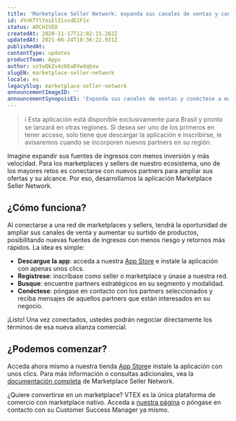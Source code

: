 ```yaml
---
title: 'Marketplace Seller Network: expanda sus canales de ventas y conéctese a los marketplaces líderes del mercado.'
id: 4YnKTYlYoiElZixsdE2F1x
status: ARCHIVED
createdAt: 2020-11-17T12:02:15.262Z
updatedAt: 2021-06-24T18:36:22.931Z
publishedAt: 
contentType: updates
productTeam: Apps
author: vztwQkZv4z6EwDVwdqbsw
slugEN: marketplace-seller-network
locale: es
legacySlug: marketplace-seller-network
announcementImageID: ''
announcementSynopsisES: 'Expanda sus canales de ventas y conéctese a marketplaces líderes del mercado con Marketplace Seller Network.'
---
```


>ℹ️ Esta aplicación está disponible exclusivamente para Brasil y pronto se lanzará en otras regiones. Si desea ser uno de los primeros en tener acceso, solo tiene que descargar la aplicación e inscribirse, le avisaremos cuando se incorporen nuevos partners en su región.

Imagine expandir sus fuentes de ingresos con menos inversión y más velocidad. Para los marketplaces y sellers de nuestro ecosistema, uno de los mayores retos es conectarse con nuevos partners para ampliar sus ofertas y su alcance. Por eso, desarrollamos la aplicación Marketplace Seller Network.

## ¿Cómo funciona?
Al conectarse a una red de marketplaces y sellers, tendrá la oportunidad de ampliar sus canales de venta y aumentar su surtido de productos, posibilitando nuevas fuentes de ingresos con menos riesgo y retornos más rápidos. La idea es simple: 

- __Descargue la app__: acceda a nuestra [App Store](https://apps.vtex.com/marketplace-seller-network/p "App Store") e instale la aplicación con apenas unos clics.
- __Regístrese__: inscríbase como seller o marketplace y únase a nuestra red.
- __Busque__: encuentre partners estratégicos en su segmento y modalidad.
- __Conéctese__: póngase en contacto con los partners seleccionados y reciba mensajes de aquellos partners que están interesados en su negocio.

¡Listo! Una vez conectados, ustedes podrán negociar directamente los términos de esa nueva alianza comercial.

## ¿Podemos comenzar?
Acceda ahora mismo a nuestra tienda [App Store](https://apps.vtex.com/marketplace-seller-network/p "App Store")e instale la aplicación con unos clics. Para más información o consultas adicionales, vea la [documentación completa](https://help.vtex.com/es/tutorial/encontre-marketplaces-e-sellers-no-ecossistema-vtex--2bzC7tXlVgLEEjxo4ixcAM "documentación completa") de Marketplace Seller Network. 

¿Quiere convertirse en un marketplace? VTEX es la única plataforma de comercio con marketplace nativo. Acceda a [nuestra página](https://vtex.com/co-es/marketplace/ "nuestra página") o póngase en contacto con su Customer Success Manager ya mismo.

